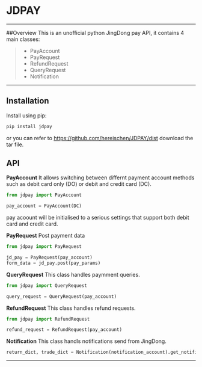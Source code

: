 # JDPAY
------
##Overview
This is an unofficial python JingDong pay API, it contains 4 main classes:
> * PayAccount
> * PayRequest 
> * RefundRequest
> * QueryRequest
> * Notification

------

Installation
------------

Install using pip:

```bash
pip install jdpay
```
or you can refer to https://github.com/hereischen/JDPAY/dist
download the tar file.

API
---
**PayAccount**
It allows switching between differnt payment account methods such as debit card only (DO) or debit and credit card (DC).
``` python
from jdpay import PayAccount

pay_account = PayAccount(DC)

```
pay acoount will be initialised to a serious settings that support both debit card and credit card.


**PayRequest**
Post payment data
``` python
from jdpay import PayRequest

jd_pay = PayRequest(pay_account)
form_data = jd_pay.post(pay_params)

```

**QueryRequest**
This class handles paymment queries.
``` python
from jdpay import QueryRequest

query_request = QueryRequest(pay_account)

```
**RefundRequest**
This class handles refund requests.
``` python
from jdpay import RefundRequest

refund_request = RefundRequest(pay_account)

```

**Notification**
This class handls notifications send from JingDong. 
``` python
return_dict, trade_dict = Notification(notification_account).get_notification(resp)

```

------

